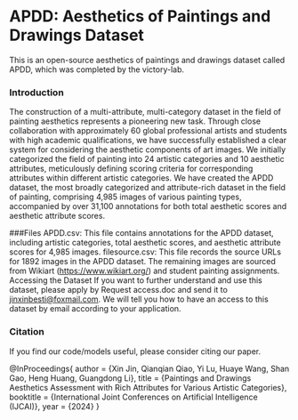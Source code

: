# APDD: Aesthetics of Paintings and Drawings Dataset
This is an open-source aesthetics of paintings and drawings dataset called APDD, which was completed by the victory-lab.

### Introduction
The construction of a multi-attribute, multi-category dataset in the field of painting aesthetics represents a pioneering new task. Through close collaboration with approximately 60 global professional artists and students with high academic qualifications, we have successfully established a clear system for considering the aesthetic components of art images. We initially categorized the field of painting into 24 artistic categories and 10 aesthetic attributes, meticulously defining scoring criteria for corresponding attributes within different artistic categories. We have created the APDD dataset, the most broadly categorized and attribute-rich dataset in the field of painting, comprising 4,985 images of various painting types, accompanied by over 31,100 annotations for both total aesthetic scores and aesthetic attribute scores.

###Files
APDD.csv: This file contains annotations for the APDD dataset, including artistic categories, total aesthetic scores, and aesthetic attribute scores for 4,985 images.
filesource.csv: This file records the source URLs for 1892 images in the APDD dataset. The remaining images are sourced from Wikiart (https://www.wikiart.org/) and student painting assignments.
Accessing the Dataset
If you want to further understand and use this dataset, please apply by Request access.doc and send it to jinxinbesti@foxmail.com. We will tell you how to have an access to this dataset by email according to your application.

### Citation
If you find our code/models useful, please consider citing our paper.

@InProceedings{
    author    = {Xin Jin, Qianqian Qiao, Yi Lu, Huaye Wang, Shan Gao, Heng Huang, Guangdong Li},
    title     = {Paintings and Drawings Aesthetics Assessment with Rich Attributes for Various Artistic Categories},
    booktitle = {International Joint Conferences on Artificial Intelligence (IJCAI)},
    year      = {2024}
}
